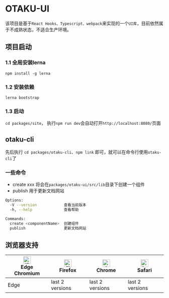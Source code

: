 # OTAKU-UI

该项目是基于` React Hooks、Typescript、webpack `来实现的一个` UI库 `，目前依然属于不成熟状态，不适合生产环境。

## 项目启动

### 1.1 全局安装lerna
```npm install -g lerna```
### 1.2 安装依赖
```lerna bootstrap```
### 1.3 启动
```cd packages/site```， 执行```npm run dev```会自动打开`http://localhost:8080/`页面

## otaku-cli

先后执行 ```cd packages/otaku-cli```、`npm link` 即可，就可以在命令行使用` otaku-cli `了

### 一些命令

- create xxx  将会在` packages/otaku-ui/src/lib `目录下创建一个组件
- publish 用于更新文档网站

```bash
Options:
  -V --version            查看当前版本
  -h, --help              查看帮助

Commands:
  create <componentName>  创建组件
  publish                 更新文档网站
```

## 浏览器支持

| [<img src="https://p1-arco.byteimg.com/tos-cn-i-uwbnlip3yd/08095282566ac4e0fd98f89aed934b65.png~tplv-uwbnlip3yd-png.png" alt="IE / Edge" width="24px" height="24px" />](http://godban.github.io/browsers-support-badges/)<br/> Edge Chromium | [<img src="https://p1-arco.byteimg.com/tos-cn-i-uwbnlip3yd/40ad73571879dd8d9fd3fd524e0e45a4.png~tplv-uwbnlip3yd-png.png" alt="Firefox" width="24px" height="24px" />](http://godban.github.io/browsers-support-badges/)<br/>Firefox | [<img src="https://p1-arco.byteimg.com/tos-cn-i-uwbnlip3yd/4f59d35f6d6837b042c8badd95871b1d.png~tplv-uwbnlip3yd-png.png" alt="Chrome" width="24px" height="24px" />](http://godban.github.io/browsers-support-badges/)<br/>Chrome | [<img src="https://p1-arco.byteimg.com/tos-cn-i-uwbnlip3yd/eee2667f837a9c2ed531805850bf43ec.png~tplv-uwbnlip3yd-png.png" alt="Safari" width="24px" height="24px" />](http://godban.github.io/browsers-support-badges/)<br/>Safari |
| --------- | --------- | --------- | --------- |
| Edge| last 2 versions| last 2 versions| last 2 versions|